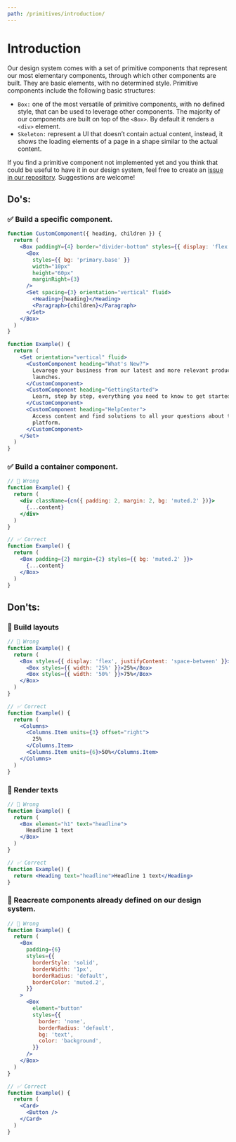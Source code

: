 ```yaml
---
path: /primitives/introduction/
---
```


# Introduction

Our design system comes with a set of primitive components that represent our most elementary components, through which other components are built. They are basic elements, with no determined style. Primitive components include the following basic structures:

- `Box:` one of the most versatile of primitive components, with no defined style, that can be used to leverage other components. The majority of our components are built on top of the `<Box>`. By default it renders a `<div>` element.  
- `Skeleton:` represent a UI that doesn’t contain actual content, instead, it shows the loading elements of a page in a shape similar to the actual content.

If you find a primitive component not implemented yet and you think that could be useful to have it in our design system, feel free to create an [issue in our repository](https://github.com/vtex/onda/issues/new/choose). Suggestions are welcome!


## Do's:

### ✅ Build a specific component.

```jsx static
function CustomComponent({ heading, children }) {
  return (
    <Box paddingY={4} border="divider-bottom" styles={{ display: 'flex' }}>
      <Box
        styles={{ bg: 'primary.base' }}
        width="10px"
        height="60px"
        marginRight={3}
      />
      <Set spacing={3} orientation="vertical" fluid>
        <Heading>{heading}</Heading>
        <Paragraph>{children}</Paragraph>
      </Set>
    </Box>
  )
}

function Example() {
  return (
    <Set orientation="vertical" fluid>
      <CustomComponent heading="What's New?">
        Levarege your business from our latest and more relevant product
        launches.
      </CustomComponent>
      <CustomComponent heading="GettingStarted">
        Learn, step by step, everything you need to know to get started on VTEX.
      </CustomComponent>
      <CustomComponent heading="HelpCenter">
        Access content and find solutions to all your questions about the
        platform.
      </CustomComponent>
    </Set>
  )
}
```

### ✅ Build a container component.

```jsx static
// 🚫 Wrong
function Example() {
  return (
    <div className={cn({ padding: 2, margin: 2, bg: 'muted.2' })}>
      {...content}
    </div>
  )
}

// ✅ Correct
function Example() {
  return (
    <Box padding={2} margin={2} styles={{ bg: 'muted.2' }}>
      {...content}
    </Box>
  )
}
```

## Don'ts:

### 🚫 Build layouts

```jsx static
// 🚫 Wrong
function Example() {
  return (
    <Box styles={{ display: 'flex', justifyContent: 'space-between' }}>
      <Box styles={{ width: '25%' }}>25%</Box>
      <Box styles={{ width: '50%' }}>75%</Box>
    </Box>
  )
}

// ✅ Correct
function Example() {
  return (
    <Columns>
      <Columns.Item units={3} offset="right">
        25%
      </Columns.Item>
      <Columns.Item units={6}>50%</Columns.Item>
    </Columns>
  )
}
```

### 🚫 Render texts

```jsx static
// 🚫 Wrong
function Example() {
  return (
    <Box element="h1" text="headline">
      Headline 1 text
    </Box>
  )
}

// ✅ Correct
function Example() {
  return <Heading text="headline">Headline 1 text</Heading>
}
```

### 🚫 Reacreate components already defined on our design system.

```jsx static
// 🚫 Wrong
function Example() {
  return (
    <Box
      padding={6}
      styles={{
        borderStyle: 'solid',
        borderWidth: '1px',
        borderRadius: 'default',
        borderColor: 'muted.2',
      }}
    >
      <Box
        element="button"
        styles={{
          border: 'none',
          borderRadius: 'default',
          bg: 'text',
          color: 'background',
        }}
      />
    </Box>
  )
}

// ✅ Correct
function Example() {
  return (
    <Card>
      <Button />
    </Card>
  )
}
```


